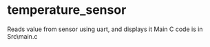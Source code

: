 # temperature_sensor
Reads value from sensor using uart, and displays it
Main C code is in Src\main.c
